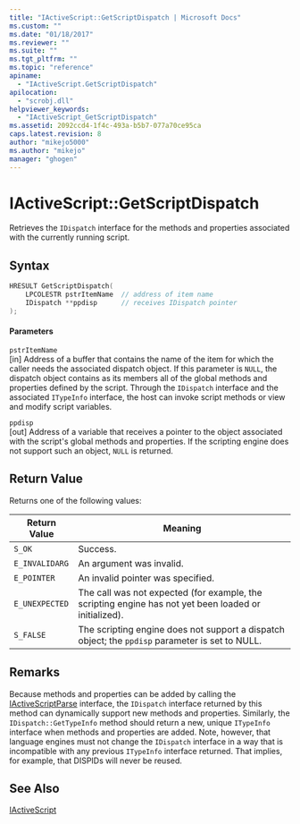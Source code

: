 ```yaml
---
title: "IActiveScript::GetScriptDispatch | Microsoft Docs"
ms.custom: ""
ms.date: "01/18/2017"
ms.reviewer: ""
ms.suite: ""
ms.tgt_pltfrm: ""
ms.topic: "reference"
apiname: 
  - "IActiveScript.GetScriptDispatch"
apilocation: 
  - "scrobj.dll"
helpviewer_keywords: 
  - "IActiveScript_GetScriptDispatch"
ms.assetid: 2092ccd4-1f4c-493a-b5b7-077a70ce95ca
caps.latest.revision: 8
author: "mikejo5000"
ms.author: "mikejo"
manager: "ghogen"
---
```

# IActiveScript::GetScriptDispatch
Retrieves the `IDispatch` interface for the methods and properties associated with the currently running script.  
  
## Syntax  
  
```cpp
HRESULT GetScriptDispatch(  
    LPCOLESTR pstrItemName  // address of item name  
    IDispatch **ppdisp      // receives IDispatch pointer  
);  
```  
  
#### Parameters  
 `pstrItemName`  
 [in] Address of a buffer that contains the name of the item for which the caller needs the associated dispatch object. If this parameter is `NULL`, the dispatch object contains as its members all of the global methods and properties defined by the script. Through the `IDispatch` interface and the associated `ITypeInfo` interface, the host can invoke script methods or view and modify script variables.  
  
 `ppdisp`  
 [out] Address of a variable that receives a pointer to the object associated with the script's global methods and properties. If the scripting engine does not support such an object, `NULL` is returned.  
  
## Return Value  
 Returns one of the following values:  
  
|Return Value|Meaning|  
|------------------|-------------|  
|`S_OK`|Success.|  
|`E_INVALIDARG`|An argument was invalid.|  
|`E_POINTER`|An invalid pointer was specified.|  
|`E_UNEXPECTED`|The call was not expected (for example, the scripting engine has not yet been loaded or initialized).|  
|`S_FALSE`|The scripting engine does not support a dispatch object; the `ppdisp` parameter is set to NULL.|  
  
## Remarks  
 Because methods and properties can be added by calling the [IActiveScriptParse](../../winscript/reference/iactivescriptparse.md) interface, the `IDispatch` interface returned by this method can dynamically support new methods and properties. Similarly, the `IDispatch::GetTypeInfo` method should return a new, unique `ITypeInfo` interface when methods and properties are added. Note, however, that language engines must not change the `IDispatch` interface in a way that is incompatible with any previous `ITypeInfo` interface returned. That implies, for example, that DISPIDs will never be reused.  
  
## See Also  
 [IActiveScript](../../winscript/reference/iactivescript.md)